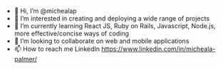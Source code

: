 - 👋 Hi, I’m @michealap
- 👀 I’m interested in creating and deploying a wide range of projects
- 🌱 I’m currently learning React JS, Ruby on Rails, Javascript, Node.js, more effective/concise ways of coding
- 💞️ I’m looking to collaborate on web and mobile applications
- 📫 How to reach me LinkedIn https://www.linkedin.com/in/micheala-palmer/

<!---
michealap/michealap is a ✨ special ✨ repository because its `README.md` (this file) appears on your GitHub profile.
You can click the Preview link to take a look at your changes.
--->
